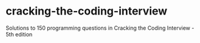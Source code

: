 cracking-the-coding-interview
=============================

Solutions to 150 programming questions in Cracking the Coding Interview - 5th edition
